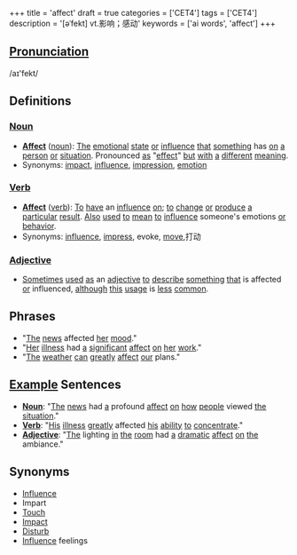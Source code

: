 +++
title = 'affect'
draft = true
categories = ['CET4']
tags = ['CET4']
description = '[əˈfekt] vt.影响；感动'
keywords = ['ai words', 'affect']
+++

## [Pronunciation](/en/post/pronunciation/)
/aɪ'fekt/

## Definitions
### [Noun](/en/post/noun/)
- **[Affect](/en/post/affect/)** ([noun](/en/post/noun/)): [The](/en/post/the/) [emotional](/en/post/emotional/) [state](/en/post/state/) [or](/en/post/or/) [influence](/en/post/influence/) [that](/en/post/that/) [something](/en/post/something/) has [on](/en/post/on/) [a](/en/post/a/) [person](/en/post/person/) [or](/en/post/or/) [situation](/en/post/situation/). Pronounced [as](/en/post/as/) "[effect](/en/post/effect/)" [but](/en/post/but/) [with](/en/post/with/) [a](/en/post/a/) [different](/en/post/different/) [meaning](/en/post/meaning/).
- Synonyms: [impact](/en/post/impact/), [influence](/en/post/influence/), [impression](/en/post/impression/), [emotion](/en/post/emotion/)

### [Verb](/en/post/verb/)
- **[Affect](/en/post/affect/)** ([verb](/en/post/verb/)): [To](/en/post/to/) [have](/en/post/have/) an [influence](/en/post/influence/) [on](/en/post/on/); [to](/en/post/to/) [change](/en/post/change/) [or](/en/post/or/) [produce](/en/post/produce/) [a](/en/post/a/) [particular](/en/post/particular/) [result](/en/post/result/). [Also](/en/post/also/) [used](/en/post/used/) [to](/en/post/to/) [mean](/en/post/mean/) [to](/en/post/to/) [influence](/en/post/influence/) someone's emotions [or](/en/post/or/) [behavior](/en/post/behavior/).
- Synonyms: [influence](/en/post/influence/), [impress](/en/post/impress/), evoke, [move](/en/post/move/),打动

### [Adjective](/en/post/adjective/)
- [Sometimes](/en/post/sometimes/) [used](/en/post/used/) [as](/en/post/as/) an [adjective](/en/post/adjective/) [to](/en/post/to/) [describe](/en/post/describe/) [something](/en/post/something/) [that](/en/post/that/) is affected [or](/en/post/or/) influenced, [although](/en/post/although/) [this](/en/post/this/) [usage](/en/post/usage/) is [less](/en/post/less/) [common](/en/post/common/).

## Phrases
- "[The](/en/post/the/) [news](/en/post/news/) affected [her](/en/post/her/) [mood](/en/post/mood/)."
- "[Her](/en/post/her/) [illness](/en/post/illness/) had [a](/en/post/a/) [significant](/en/post/significant/) [affect](/en/post/affect/) [on](/en/post/on/) [her](/en/post/her/) [work](/en/post/work/)."
- "[The](/en/post/the/) [weather](/en/post/weather/) [can](/en/post/can/) [greatly](/en/post/greatly/) [affect](/en/post/affect/) [our](/en/post/our/) plans."

## [Example](/en/post/example/) Sentences
- **[Noun](/en/post/noun/)**: "[The](/en/post/the/) [news](/en/post/news/) had [a](/en/post/a/) profound [affect](/en/post/affect/) [on](/en/post/on/) [how](/en/post/how/) [people](/en/post/people/) viewed [the](/en/post/the/) [situation](/en/post/situation/)."
- **[Verb](/en/post/verb/)**: "[His](/en/post/his/) [illness](/en/post/illness/) [greatly](/en/post/greatly/) affected [his](/en/post/his/) [ability](/en/post/ability/) [to](/en/post/to/) [concentrate](/en/post/concentrate/)."
- **[Adjective](/en/post/adjective/)**: "[The](/en/post/the/) lighting [in](/en/post/in/) [the](/en/post/the/) [room](/en/post/room/) had [a](/en/post/a/) [dramatic](/en/post/dramatic/) [affect](/en/post/affect/) [on](/en/post/on/) [the](/en/post/the/) ambiance."

## Synonyms
- [Influence](/en/post/influence/)
- Impart
- [Touch](/en/post/touch/)
- [Impact](/en/post/impact/)
- [Disturb](/en/post/disturb/)
- [Influence](/en/post/influence/) feelings
